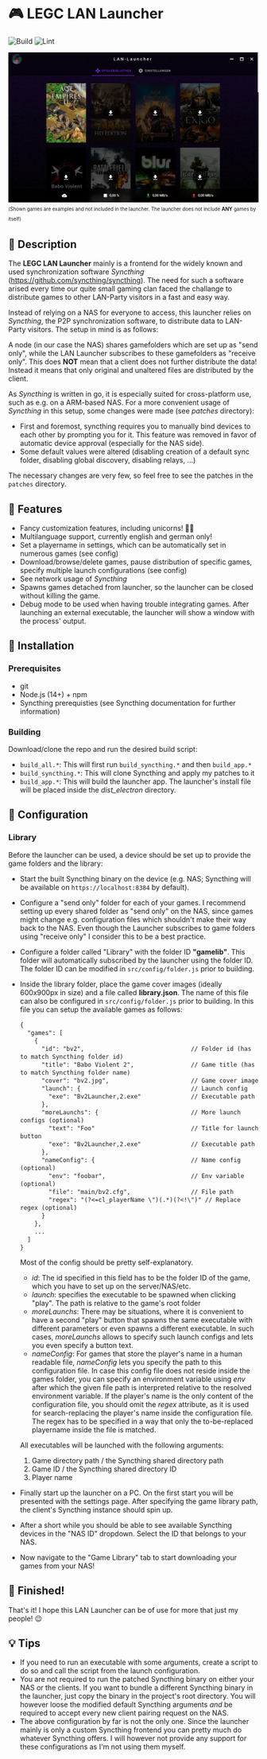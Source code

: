 # :video_game: LEGC LAN Launcher

![Build](https://github.com/jul13579/le-lan-launcher/workflows/Build/badge.svg?branch=master)
![Lint](https://github.com/jul13579/le-lan-launcher/workflows/Lint/badge.svg?branch=master)

![Launcher preview](preview.png "Launcher preview")
<sup><sub>(Shown games are examples and not included in the launcher. The launcher does not include **ANY** games by itself)</sup></sub>

## :book: Description
The **LEGC LAN Launcher** mainly is a frontend for the widely known and used synchronization software *Syncthing* (https://github.com/syncthing/syncthing). The need for such a software arised every time our quite small gaming clan faced the challange to distribute games to other LAN-Party visitors in a fast and easy way.

Instead of relying on a NAS for everyone to access, this launcher relies on *Syncthing*, the P2P synchronization software, to distribute data to LAN-Party visitors. The setup in mind is as follows:

A node (in our case the NAS) shares gamefolders which are set up as "send only", while the LAN Launcher subscribes to these gamefolders as "receive only". This does **NOT** mean that a client does not further distribute the data! Instead it means that only original and unaltered files are distributed by the client.

As *Syncthing* is written in go, it is especially suited for cross-platform use, such as e.g. on a ARM-based NAS. For a more convenient usage of *Syncthing* in this setup, some changes were made (see *patches* directory):
* First and foremost, syncthing requires you to manually bind devices to each other by prompting you for it. This feature was removed in favor of automatic device approval (especially for the NAS side).
* Some default values were altered (disabling creation of a default sync folder, disabling global discovery, disabling relays, ...)

The necessary changes are very few, so feel free to see the patches in the `patches` directory.

## :metal: Features
* Fancy customization features, including unicorns! :unicorn::rainbow:
* Multilanguage support, currently english and german only!
* Set a playername in settings, which can be automatically set in numerous games (see config)
* Download/browse/delete games, pause distribution of specific games, specify multiple launch configurations (see config)
* See network usage of *Syncthing*
* Spawns games detached from launcher, so the launcher can be closed without killing the game.
* Debug mode to be used when having trouble integrating games. After launching an external executable, the launcher will show a window with the process' output.

## :floppy_disk: Installation
### Prerequisites
* git
* Node.js (14+) + npm
* Syncthing prerequisties (see Syncthing documentation for further information)

### Building
Download/clone the repo and run the desired build script:
* `build_all.*`: This will first run `build_syncthing.*` and then `build_app.*`
* `build_syncthing.*`: This will clone Syncthing and apply my patches to it
* `build_app.*`: This will build the launcher app. The launcher's install file will be placed inside the *dist_electron* directory.

## :wrench: Configuration
### Library
Before the launcher can be used, a device should be set up to provide the game folders and the library:

* Start the built Syncthing binary on the device (e.g. NAS; Syncthing will be available on `https://localhost:8384` by default).

* Configure a "send only" folder for each of your games. I recommend setting up every shared folder as "send only" on the NAS, since games might change e.g. configuration files which shouldn't make their way back to the NAS. Even though the Launcher subscribes to game folders using "receive only" I consider this to be a best practice.

* Configure a folder called "Library" with the folder ID **"gamelib"**. This folder will automatically subscribed by the launcher using the folder ID. The folder ID can be modified in `src/config/folder.js` prior to building.

* Inside the library folder, place the game cover images (ideally 600x900px in size) and a file called **library.json**. The name of this file can also be configured in `src/config/folder.js` prior to building. In this file you can setup the available games as follows:
  ```
  {
    "games": [
      {
        "id": "bv2",                              // Folder id (has to match Syncthing folder id)
        "title": "Babo Violent 2",                // Game title (has to match Syncthing folder name)
        "cover": "bv2.jpg",                       // Game cover image
        "launch": {                               // Launch config
          "exe": "Bv2Launcher,2.exe"              // Executable path
        },
        "moreLaunchs": {                          // More launch configs (optional)
          "text": "Foo"                           // Title for launch button
          "exe": "Bv2Launcher,2.exe"              // Executable path
        },
        "nameConfig": {                           // Name config (optional)
          "env": "foobar",                        // Env variable (optional)
          "file": "main/bv2.cfg",                 // File path
          "regex": "(?<=cl_playerName \")(.*)(?<!\")" // Replace regex (optional)
        }
      },
      ...
    ]
  }
  ```
  Most of the config should be pretty self-explanatory.
  * *id*: The id specified in this field has to be the folder ID of the game, which you have to set up on the server/NAS/etc.
  * *launch*: specifies the executable to be spawned when clicking "play". The path is relative to the game's root folder
  * *moreLaunchs*: There may be situations, where it is convenient to have a second "play" button that spawns the same executable with different parameters or even spawns a different executable. In such cases, *moreLaunchs* allows to specify such launch configs and lets you even specify a button text.
  * *nameConfig*: For games that store the player's name in a human readable file, *nameConfig* lets you specify the path to this configuration file. In case this config file does not reside inside the games folder, you can specify an environment variable using *env* after which the given file path is interpreted relative to the resolved environment variable. If the player's name is the only content of the configuration file, you should omit the *regex* attribute, as it is used for search-replacing the player's name inside the configuration file. The regex has to be specified in a way that only the to-be-replaced playername inside the file is matched.

  All executables will be launched with the following arguments:
  1. Game directory path / the Syncthing shared directory path
  2. Game ID / the Syncthing shared directory ID
  3. Player name

* Finally start up the launcher on a PC. On the first start you will be presented with the settings page. After specifying the game library path, the client's Syncthing instance should spin up.

* After a short while you should be able to see available Syncthing devices in the "NAS ID" dropdown. Select the ID that belongs to your NAS.

* Now navigate to the "Game Library" tab to start downloading your games from your NAS!

## :tada: Finished!
That's it! I hope this LAN Launcher can be of use for more that just my people! :wink:

## :bulb: Tips
* If you need to run an executable with some arguments, create a script to do so and call the script from the launch configuration.
* You are not required to run the patched Syncthing binary on either your NAS or the clients. If you want to bundle a different Syncthing binary in the launcher, just copy the binary in the project's root directory. You will however loose the modified default Syncthing arguments *and* be required to accept every new client pairing request on the NAS.
* The above configuration by far is not the only one. Since the launcher mainly is only a custom Syncthing frontend you can pretty much do whatever Syncthing offers. I will however not provide any support for these configurations as I'm not using them myself.
